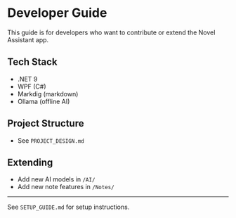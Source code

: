 # Developer Guide

This guide is for developers who want to contribute or extend the Novel Assistant app.

## Tech Stack
- .NET 9
- WPF (C#)
- Markdig (markdown)
- Ollama (offline AI)

## Project Structure
- See `PROJECT_DESIGN.md`

## Extending
- Add new AI models in `/AI/`
- Add new note features in `/Notes/`

---
See `SETUP_GUIDE.md` for setup instructions.

